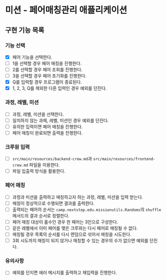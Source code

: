 # 미션 - 페어매칭관리 애플리케이션

## 구현 기능 목록

### 기능 선택
 * [x] 페어 기능을 선택한다.
 * [ ] 1을 선택할 경우 페어 매칭을 진행한다.
 * [ ] 2를 선택할 경우 페어 조회를 진행한다.
 * [ ] 3을 선택할 경우 페어 초기화를 진행한다.
 * [x] Q를 입력할 경우 프로그램이 종료된다.
 * [x] 1, 2, 3, Q를 제외한 다른 입력인 경우 예외를 던진다.

### 과정, 레벨, 미션
 * [ ] 과정, 레벨, 미션을 선택한다.
 * [ ] 일치하지 않는 과제, 레벨, 미션인 경우 예외를 던진다.
 * [ ] 유의한 입력이면 페어 매칭을 진행한다.
 * [ ] 페어 매칭이 완료되면 출력을 진행한다.

### 크루원 입력
 * [ ] `src/main/resources/backend-crew.md`과 `src/main/resources/frontend-crew.md` 파일을 이용한다.
 * [ ] 파일 입출력 방식을 활용한다.

### 페어 매칭
 * [ ] 과정과 미션을 출력하고 매칭하고자 하는 과정, 레벨, 미션을 입력 받는다.
 * [ ] 매칭이 정상적으로 수행되면 결과를 출력한다.
 * [ ] 출력되는 페어의 순서는 `camp.nextstep.edu.missionutils.Randoms`의 `shuffle` 메서드의 결과 순서로 정렬한다.
 * [ ] 페어 매칭 대상이 홀수인 경우 한 페어는 3인으로 구성한다.
 * [ ] 같은 레벨에서 이미 페어를 맺은 크루와는 다시 페어로 매칭될 수 없다.
 * [ ] 매칭될 경우 목록의 순서를 다시 랜덤으로 섞어서 매칭을 시도한다. 
 * [ ] 3회 시도까지 매칭이 되지 않거나 매칭할 수 있는 경우의 수가 없으면 예외를 던진다.

### 유의사항
 * [ ] 예외를 던지면 에러 메시지를 출력하고 재입력을 진행한다.